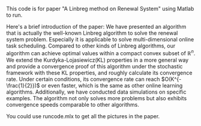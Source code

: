 This code is for paper "A Linbreg method on Renewal System" using Matlab to run.

Here's a brief introduction of the paper:
We have presented an algorithm that is actually the well-known Linbreg algorithm to solve the renewal system problem. 
Especially it is applicable to solve multi-dimensional online task scheduling.
Compared to other kinds of Linbreg algorithms, our algorithm can achieve optimal values within a compact convex subset of $\mathbb{R}^n$. 
We extend the Kurdyka-Lojasiewicz(KL) properties in a more general way and provide a convergence proof of this algorithm under the stochastic framework with these KL properties, and roughly calculate its convergence rate.
Under certain conditions, its convergence rate can reach $O(K^{-\frac{1}{2}})$ or even faster, which is the same as other online learning algorithms. 
Additionally, we have conducted data simulations on specific examples. The algorithm not only solves more problems but also exhibits convergence speeds comparable to other algorithms.

You could use runcode.mlx to get all the pictures in the paper.
